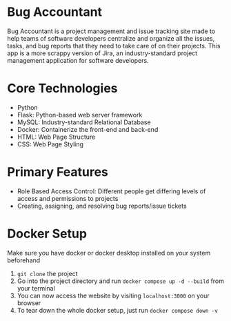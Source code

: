 # Bug Accountant
Bug Accountant is a project management and issue tracking site made to help teams of software developers centralize and organize all the issues, tasks, and bug reports that they need to take care of on their projects. This app is a more scrappy version of Jira, an industry-standard project management application for software developers.

# Core Technologies
- Python
- Flask: Python-based web server framework
- MySQL: Industry-standard Relational Database
- Docker: Containerize the front-end and back-end
- HTML: Web Page Structure
- CSS: Web Page Styling

# Primary Features
- Role Based Access Control: Different people get differing levels of access and permissions to projects
- Creating, assigning, and resolving bug reports/issue tickets

# Docker Setup
Make sure you have docker or docker desktop installed on your system beforehand
1. `git clone` the project
2. Go into the project directory and run `docker compose up -d --build` from your terminal
3. You can now access the website by visiting `localhost:3000` on your browser
4. To tear down the whole docker setup, just run `docker compose down -v`

